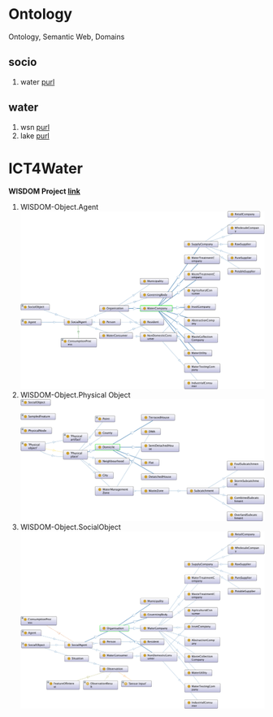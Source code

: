 # Ontology

Ontology, Semantic Web, Domains 

## socio

1. water [purl](http://purl.org/socio/water)

## water

1. wsn [purl](http://purl.org/water/wsn)
1. lake [purl](http://purl.org/water/lake)

# ICT4Water

**WISDOM Project [link](http://www.wisdom-project.eu)**

1. WISDOM-Object.Agent
   ![graph_Agent](./water/SemanticWater/WISDOM-Object.Agent.png)
1. WISDOM-Object.Physical Object
   ![graph_Physical](./water/SemanticWater/WISDOM-Object.PhysicalObject.png)
1. WISDOM-Object.SocialObject
   ![graph_Social](./water/SemanticWater/WISDOM-Object.SocialObject.png)

